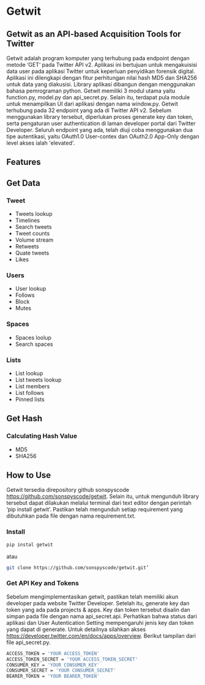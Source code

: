 # Getwit
## Getwit as an API-based Acquisition Tools for Twitter

Getwit adalah program komputer yang terhubung pada endpoint dengan metode ‘GET’ pada Twitter API v2. Aplikasi ini bertujuan untuk mengakuisisi data user pada aplikasi Twitter untuk keperluan penyidikan forensik digital. Aplikasi ini dilengkapi dengan fitur perhitungan nilai hash MD5 dan SHA256 untuk data yang diakusisi. Library aplikasi dibangun dengan menggunakan bahasa pemrograman python. Getwit memiliki 3 modul utama yaitu function.py, model.py dan api_secret.py. Selain itu, terdapat pula module untuk menampilkan UI dari aplikasi dengan nama window.py. Getwit terhubung pada 32 endpoint yang ada di Twitter API v2. Sebelum menggunakan library tersebut, diperlukan proses generate key dan token, serta pengaturan user authentication di laman developer portal dari Twitter Developer. Seluruh endpoint yang ada, telah diuji coba menggunakan dua tipe autentikasi, yaitu OAuth1.0 User-contex dan OAuth2.0 App-Only dengan level akses ialah 'elevated'.

## Features
## Get Data
### Tweet
- Tweets lookup
- Timelines
- Search tweets
- Tweet counts
- Volume stream
- Retweets
- Quate tweets
- Likes

### Users
- User lookup
- Follows
- Block
- Mutes

### Spaces
- Spaces loolup
- Search spaces

### Lists
- List lookup
- List tweets lookup
- List members
- List follows
- Pinned lists

## Get Hash
### Calculating Hash Value
- MD5
- SHA256

## How to Use

Getwit tersedia direpository github sonspyscode https://github.com/sonspyscode/getwit. Selain itu, untuk mengunduh library tersebut dapat dilakukan melalui terminal dari text editor dengan perintah ‘pip install getwit’. Pastikan telah mengunduh setiap requirement yang dibutuhkan pada file dengan nama requirement.txt.
### Install

```sh
pip instal getwit
```
atau
```sh
git clone https://github.com/sonspyscode/getwit.git’
```
### Get API Key and Tokens
Sebelum mengimplementasikan getwit, pastikan telah memiliki akun developer pada website Twitter Developer. Setelah itu, generate key dan token yang ada pada projects & apps. Key dan token tersebut disalin dan simpan pada file dengan nama api_secret.api. Perhatikan bahwa status dari aplikasi dan User Autentication Setting mempengaruhi jenis key dan token yang dapat di generate. Untuk detailnya silahkan akses https://developer.twitter.com/en/docs/apps/overview. Berikut tampilan dari file api_secret.py.
```sh
ACCESS_TOKEN = 'YOUR ACCESS_TOKEN'
ACCESS_TOKEN_SECRET = 'YOUR ACCESS_TOKEN_SECRET'
CONSUMER_KEY = 'YOUR CONSUMER_KEY'
CONSUMER_SECRET = 'YOUR CONSUMER_SECRET'
BEARER_TOKEN = 'YOUR BEARER_TOKEN'
```
